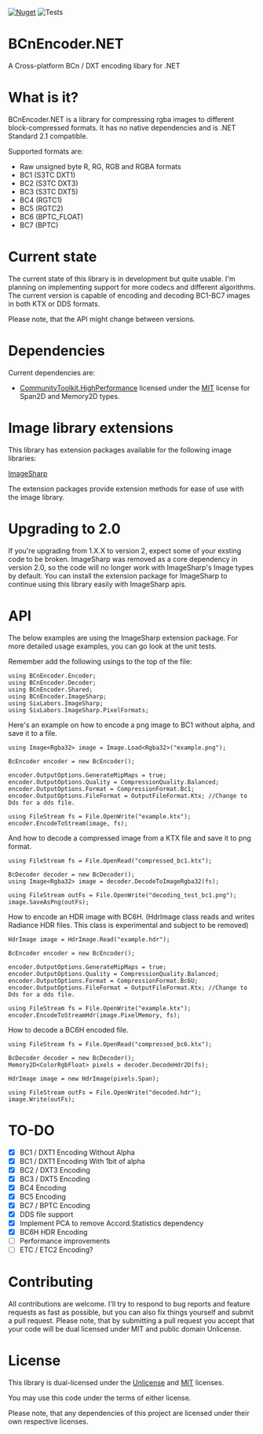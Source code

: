 [![Nuget](https://img.shields.io/nuget/v/BCnEncoder.Net)](https://www.nuget.org/packages/BCnEncoder.Net/)
![Tests](https://github.com/Nominom/BCnEncoder.NET/workflows/Tests/badge.svg)

# BCnEncoder.NET
A Cross-platform BCn / DXT encoding libary for .NET

# What is it?
BCnEncoder.NET is a library for compressing rgba images to different block-compressed formats. It has no native dependencies and is .NET Standard 2.1 compatible.

Supported formats are:
 - Raw unsigned byte R, RG, RGB and RGBA formats
 - BC1 (S3TC DXT1)
 - BC2 (S3TC DXT3)
 - BC3 (S3TC DXT5)
 - BC4 (RGTC1)
 - BC5 (RGTC2)
 - BC6 (BPTC_FLOAT)
 - BC7 (BPTC)

# Current state
The current state of this library is in development but quite usable. I'm planning on implementing support for more codecs and 
different algorithms. The current version is capable of encoding and decoding BC1-BC7 images in both KTX or DDS formats.

Please note, that the API might change between versions.
# Dependencies
Current dependencies are:
* [CommunityToolkit.HighPerformance](https://www.nuget.org/packages/CommunityToolkit.HighPerformance/) licensed under the [MIT](https://opensource.org/licenses/MIT) license for Span2D and Memory2D types.

# Image library extensions
This library has extension packages available for the following image libraries:

[ImageSharp](https://www.nuget.org/packages/BCnEncoder.Net.ImageSharp/)

The extension packages provide extension methods for ease of use with the image library.

# Upgrading to 2.0

If you're upgrading from 1.X.X to version 2, expect some of your exsting code to be broken. ImageSharp was removed as a core dependency in version 2.0, so the code will no longer work with ImageSharp's Image types by default. You can install the extension package for ImageSharp to continue using this library easily with ImageSharp apis.

# API
The below examples are using the ImageSharp extension package. For more detailed usage examples, you can go look at the unit tests.

Remember add the following usings to the top of the file:
```CSharp
using BCnEncoder.Encoder;
using BCnEncoder.Decoder;
using BCnEncoder.Shared;
using BCnEncoder.ImageSharp;
using SixLabors.ImageSharp;
using SixLabors.ImageSharp.PixelFormats;
```

Here's an example on how to encode a png image to BC1 without alpha, and save it to a file.
```CSharp
using Image<Rgba32> image = Image.Load<Rgba32>("example.png");

BcEncoder encoder = new BcEncoder();

encoder.OutputOptions.GenerateMipMaps = true;
encoder.OutputOptions.Quality = CompressionQuality.Balanced;
encoder.OutputOptions.Format = CompressionFormat.Bc1;
encoder.OutputOptions.FileFormat = OutputFileFormat.Ktx; //Change to Dds for a dds file.

using FileStream fs = File.OpenWrite("example.ktx");
encoder.EncodeToStream(image, fs);
```

And how to decode a compressed image from a KTX file and save it to png format.
```CSharp
using FileStream fs = File.OpenRead("compressed_bc1.ktx");

BcDecoder decoder = new BcDecoder();
using Image<Rgba32> image = decoder.DecodeToImageRgba32(fs);

using FileStream outFs = File.OpenWrite("decoding_test_bc1.png");
image.SaveAsPng(outFs);
```

How to encode an HDR image with BC6H. 
(HdrImage class reads and writes Radiance HDR files. This class is experimental and subject to be removed)
```CSharp
HdrImage image = HdrImage.Read("example.hdr");
			
BcEncoder encoder = new BcEncoder();

encoder.OutputOptions.GenerateMipMaps = true;
encoder.OutputOptions.Quality = CompressionQuality.Balanced;
encoder.OutputOptions.Format = CompressionFormat.Bc6U;
encoder.OutputOptions.FileFormat = OutputFileFormat.Ktx; //Change to Dds for a dds file.

using FileStream fs = File.OpenWrite("example.ktx");
encoder.EncodeToStreamHdr(image.PixelMemory, fs);
```

How to decode a BC6H encoded file.
```CSharp
using FileStream fs = File.OpenRead("compressed_bc6.ktx");

BcDecoder decoder = new BcDecoder();
Memory2D<ColorRgbFloat> pixels = decoder.DecodeHdr2D(fs);

HdrImage image = new HdrImage(pixels.Span);

using FileStream outFs = File.OpenWrite("decoded.hdr");
image.Write(outFs);
```

# TO-DO

- [x] BC1 / DXT1 Encoding Without Alpha
- [x] BC1 / DXT1 Encoding With 1bit of alpha
- [x] BC2 / DXT3 Encoding
- [x] BC3 / DXT5 Encoding
- [x] BC4 Encoding
- [x] BC5 Encoding
- [x] BC7 / BPTC Encoding
- [x] DDS file support
- [x] Implement PCA to remove Accord.Statistics dependency
- [x] BC6H HDR Encoding
- [ ] Performance improvements
- [ ] ETC / ETC2 Encoding?

# Contributing
All contributions are welcome. I'll try to respond to bug reports and feature requests as fast as possible, but you can also fix things yourself and submit a pull request. Please note, that by submitting a pull request you accept that your code will be dual licensed under MIT and public domain Unlicense.

# License
This library is dual-licensed under the [Unlicense](https://unlicense.org/) and [MIT](https://opensource.org/licenses/MIT) licenses.

You may use this code under the terms of either license.

Please note, that any dependencies of this project are licensed under their own respective licenses.
